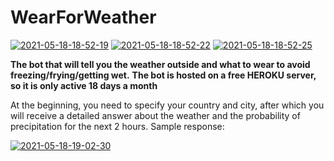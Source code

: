 # WearForWeather
<a href="https://ibb.co/4FKckzy"><img src="https://i.ibb.co/4FKckzy/2021-05-18-18-52-19.png" alt="2021-05-18-18-52-19" border="0"></a> <a href="https://ibb.co/2SSFJjT"><img src="https://i.ibb.co/2SSFJjT/2021-05-18-18-52-22.png" alt="2021-05-18-18-52-22" border="0"></a> <a href="https://ibb.co/5Tj4BPT"><img src="https://i.ibb.co/5Tj4BPT/2021-05-18-18-52-25.png" alt="2021-05-18-18-52-25" border="0"></a>

**The bot that will tell you the weather outside and what to wear to avoid freezing/frying/getting wet.**
**The bot is hosted on a free HEROKU server, so it is only active 18 days a month**

At the beginning, you need to specify your country and city, after which you will receive a detailed answer about the weather and the probability of precipitation for the next 2 hours. Sample response:

<a href="https://ibb.co/58GbgZc"><img src="https://i.ibb.co/T8Y9xyh/2021-05-18-19-02-30.png" alt="2021-05-18-19-02-30" border="0"></a>

